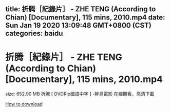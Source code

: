 
title: 折腾［紀錄片］ - ZHE TENG (According to Chian) [Documentary], 115 mins, 2010.mp4
date: Sun Jan 19 2020 13:09:48 GMT+0800 (CST)    
categories: baidu
---

# 折腾［紀錄片］ - ZHE TENG (According to Chian) [Documentary], 115 mins, 2010.mp4
size: 652.90 MB
 折騰 [ DVDRip國語中字 ] -胖鳥電影 在線觀看，高清下載
 

[How to download](https://bpcam.bemobtrk.com/go/2ceec3aa-1ca2-46d6-b9ff-aaa5c184517c?jno=791)